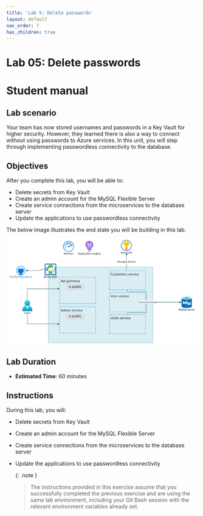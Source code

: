 ```yaml
---
title: 'Lab 5: Delete passwords'
layout: default
nav_order: 7
has_children: true
---
```


# Lab 05: Delete passwords

# Student manual

## Lab scenario

Your team has now stored usernames and passwords in a Key Vault for higher security. However, they learned there is also a way to connect without using passwords to Azure services. In this unit, you will step through implementing passwordless connectivity to the database.


## Objectives

After you complete this lab, you will be able to:

- Delete secrets from Key Vault
- Create an admin account for the MySQL Flexible Server
- Create service connections from the microservices to the database server
- Update the applications to use passwordless connectivity

The below image illustrates the end state you will be building in this lab.

![Lab 4 architecture](../images/asa-openlab-4b.png)

## Lab Duration

- **Estimated Time**: 60 minutes

## Instructions

During this lab, you will:

- Delete secrets from Key Vault
- Create an admin account for the MySQL Flexible Server
- Create service connections from the microservices to the database server
- Update the applications to use passwordless connectivity

   {: .note }
   > The instructions provided in this exercise assume that you successfully completed the previous exercise and are using the same lab environment, including your Git Bash session with the relevant environment variables already set.
